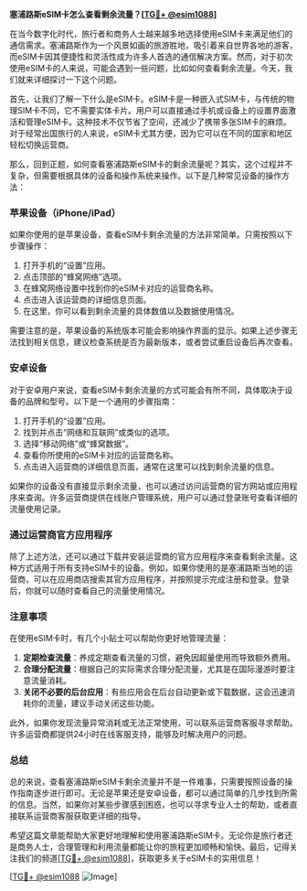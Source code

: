 **塞浦路斯eSIM卡怎么查看剩余流量？[[TG💪+ @esim1088](https://t.me/s/esim1088)]**

在当今数字化时代，旅行者和商务人士越来越多地选择使用eSIM卡来满足他们的通信需求。塞浦路斯作为一个风景如画的旅游胜地，吸引着来自世界各地的游客，而eSIM卡因其便捷性和灵活性成为许多人首选的通信解决方案。然而，对于初次使用eSIM卡的人来说，可能会遇到一些问题，比如如何查看剩余流量。今天，我们就来详细探讨一下这个问题。

首先，让我们了解一下什么是eSIM卡。eSIM卡是一种嵌入式SIM卡，与传统的物理SIM卡不同，它不需要实体卡片。用户可以直接通过手机或设备上的设置界面激活和管理eSIM卡。这种技术不仅节省了空间，还减少了携带多张SIM卡的麻烦。对于经常出国旅行的人来说，eSIM卡尤其方便，因为它可以在不同的国家和地区轻松切换运营商。

那么，回到正题，如何查看塞浦路斯eSIM卡的剩余流量呢？其实，这个过程并不复杂，但需要根据具体的设备和操作系统来操作。以下是几种常见设备的操作方法：

### **苹果设备（iPhone/iPad）**

如果你使用的是苹果设备，查看eSIM卡剩余流量的方法非常简单。只需按照以下步骤操作：

1. 打开手机的“设置”应用。
2. 点击顶部的“蜂窝网络”选项。
3. 在蜂窝网络设置中找到你的eSIM卡对应的运营商名称。
4. 点击进入该运营商的详细信息页面。
5. 在这里，你可以看到剩余流量的具体数值以及数据使用情况。

需要注意的是，苹果设备的系统版本可能会影响操作界面的显示。如果上述步骤无法找到相关信息，建议检查系统是否为最新版本，或者尝试重启设备后再次查看。

### **安卓设备**

对于安卓用户来说，查看eSIM卡剩余流量的方式可能会有所不同，具体取决于设备的品牌和型号。以下是一个通用的步骤指南：

1. 打开手机的“设置”应用。
2. 找到并点击“网络和互联网”或类似的选项。
3. 选择“移动网络”或“蜂窝数据”。
4. 查看你所使用的eSIM卡对应的运营商名称。
5. 点击进入运营商的详细信息页面，通常在这里可以找到剩余流量的信息。

如果你的设备没有直接显示剩余流量，也可以通过访问运营商的官方网站或应用程序来查询。许多运营商提供在线账户管理系统，用户可以通过登录账号查看详细的流量使用记录。

### **通过运营商官方应用程序**

除了上述方法，还可以通过下载并安装运营商的官方应用程序来查看剩余流量。这种方式适用于所有支持eSIM卡的设备。例如，如果你使用的是塞浦路斯当地的运营商，可以在应用商店搜索其官方应用程序，并按照提示完成注册和登录。登录后，你就可以随时查看自己的流量使用情况。

### **注意事项**

在使用eSIM卡时，有几个小贴士可以帮助你更好地管理流量：

1. **定期检查流量**：养成定期查看流量的习惯，避免因超量使用而导致额外费用。
2. **合理分配流量**：根据自己的实际需求合理分配流量，尤其是在国际漫游时要注意流量消耗。
3. **关闭不必要的后台应用**：有些应用会在后台自动更新或下载数据，这会迅速消耗你的流量，建议手动关闭这些功能。

此外，如果你发现流量异常消耗或无法正常使用，可以联系运营商客服寻求帮助。许多运营商都提供24小时在线客服支持，能够及时解决用户的问题。

### **总结**

总的来说，查看塞浦路斯eSIM卡剩余流量并不是一件难事，只需要按照设备的操作指南逐步进行即可。无论是苹果还是安卓设备，都可以通过简单的几步找到所需的信息。当然，如果你对某些步骤感到困惑，也可以寻求专业人士的帮助，或者直接联系运营商客服获取更详细的指导。

希望这篇文章能帮助大家更好地理解和使用塞浦路斯eSIM卡。无论你是旅行者还是商务人士，合理管理和利用流量都能让你的旅程更加顺畅和愉快。最后，记得关注我们的频道[[TG💪+ @esim1088](https://t.me/s/esim1088)]，获取更多关于eSIM卡的实用信息！

[[TG💪+ @esim1088](https://t.me/s/esim1088) ![Image](https://i.postimg.cc/4NQfJmqS/Snipaste-2025-05-13-00-14-12.png)]
